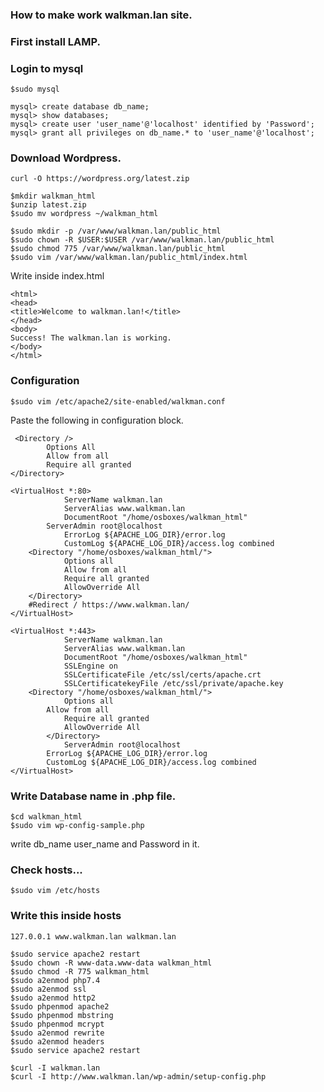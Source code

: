 ### How to make work walkman.lan site.

### First install LAMP.

### Login to mysql
```
$sudo mysql
```
```
mysql> create database db_name;
mysql> show databases;
mysql> create user 'user_name'@'localhost' identified by 'Password';
mysql> grant all privileges on db_name.* to 'user_name'@'localhost';
```
### Download Wordpress.

```
curl -O https://wordpress.org/latest.zip

```
```
$mkdir walkman_html
$unzip latest.zip 
$sudo mv wordpress ~/walkman_html
```
```
$sudo mkdir -p /var/www/walkman.lan/public_html
$sudo chown -R $USER:$USER /var/www/walkman.lan/public_html
$sudo chmod 775 /var/www/walkman.lan/public_html
$sudo vim /var/www/walkman.lan/public_html/index.html
```
Write inside index.html
```
<html>
<head>
<title>Welcome to walkman.lan!</title>
</head>
<body>
Success! The walkman.lan is working.
</body>
</html>
```
### Configuration
```
$sudo vim /etc/apache2/site-enabled/walkman.conf
```
Paste the following in configuration block.

```
 <Directory />
    	Options All
     	Allow from all
     	Require all granted
</Directory>
     	
<VirtualHost *:80>
     		ServerName walkman.lan
     		ServerAlias www.walkman.lan 
    		DocumentRoot "/home/osboxes/walkman_html"
		ServerAdmin root@localhost
        	ErrorLog ${APACHE_LOG_DIR}/error.log
        	CustomLog ${APACHE_LOG_DIR}/access.log combined
 	<Directory "/home/osboxes/walkman_html/">
        	Options all
        	Allow from all
        	Require all granted
        	AllowOverride All
	</Directory>
	#Redirect / https://www.walkman.lan/
</VirtualHost>
    	
<VirtualHost *:443>
    		ServerName walkman.lan
        	ServerAlias www.walkman.lan
    		DocumentRoot "/home/osboxes/walkman_html"
    		SSLEngine on
    		SSLCertificateFile /etc/ssl/certs/apache.crt
    		SSLCertificatekeyFile /etc/ssl/private/apache.key
   	<Directory "/home/osboxes/walkman_html/">
    		Options all
   		Allow from all
    		Require all granted
    		AllowOverride All
    	</Directory>
    		ServerAdmin root@localhost
   		ErrorLog ${APACHE_LOG_DIR}/error.log
		CustomLog ${APACHE_LOG_DIR}/access.log combined
</VirtualHost>
```
### Write Database name in .php file.
```
$cd walkman_html
$sudo vim wp-config-sample.php
```
write db_name user_name and Password in it.

### Check hosts...
``` 
$sudo vim /etc/hosts
```

### Write this inside hosts
```
127.0.0.1 www.walkman.lan walkman.lan 
```

```
$sudo service apache2 restart
$sudo chown -R www-data.www-data walkman_html
$sudo chmod -R 775 walkman_html
$sudo a2enmod php7.4
$sudo a2enmod ssl
$sudo a2enmod http2
$sudo phpenmod apache2
$sudo phpenmod mbstring
$sudo phpenmod mcrypt
$sudo a2enmod rewrite
$sudo a2enmod headers
$sudo service apache2 restart
```
```
$curl -I walkman.lan
$curl -I http://www.walkman.lan/wp-admin/setup-config.php
```


